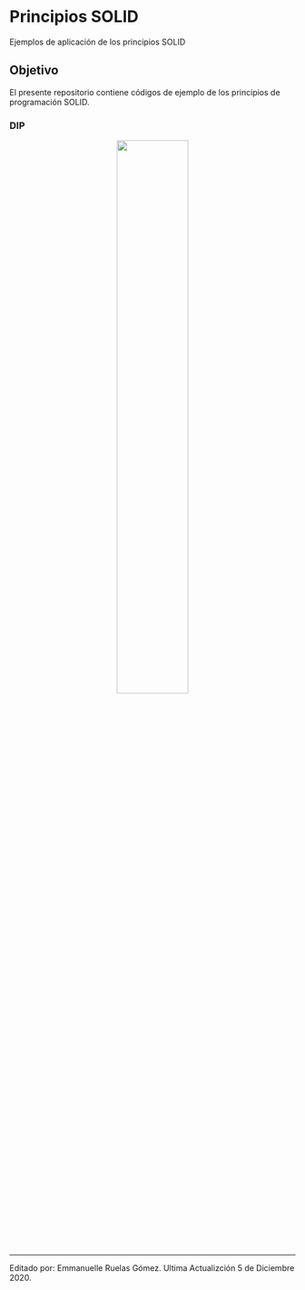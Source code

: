 # Principios SOLID
Ejemplos de aplicación de los principios SOLID


## Objetivo
El presente repositorio contiene códigos de ejemplo de los principios de programación SOLID. 

### DIP
<div align='center' >

<img src="https://lh3.googleusercontent.com/pw/ACtC-3cydrXuKfMWw_kaggtTNadmOdfEOGuyJeJBLGDGMCmtuofpNQAVAZiNkDY1RrH9nvqxLTVJDB54G6qyA3Y5-YPELErN2U4iUA6UcwmmNV2g3-B9dKhn9uWTRi0w7lfr5k2uZGFflwW3vWXps1eHarBy=w682-h273-no?authuser=0" width=50% height=50%>
</div>

***
Editado por: 
Emmanuelle Ruelas Gómez.
Ultima Actualizción 5 de Diciembre 2020.
